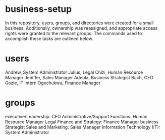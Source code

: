 # business-setup
In this repository, users, groups, and directories were created for a small business. Additionally, ownership was reassigned, and appropriate access rights were granted to the relevant groups. The commands used to accomplish these tasks are outlined below.
# users
Andrew, System Administrator
Julius, Legal
Chizi, Human Resource Manager
Jeniffer, Sales Manager
Adeola, Business Strategist
Bach, CEO
Gozie, IT intern
Ogochukwu, Finance Manager 
 # groups
executive/Leadership:
CEO
Administrative/Support Functions:
Human Resource Manager 
Legal
Finance and Strategy:
Finance Manager 
business Strategist
Sales and Marketing:
Sales Manager
Information Technology (IT):
System Administrator
